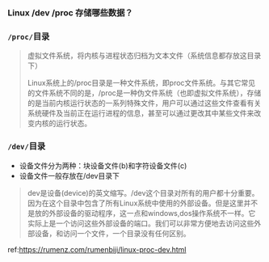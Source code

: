 ### Linux /dev /proc 存储哪些数据？

### `/proc/`目录

> 虚拟文件系统，将内核与进程状态归档为文本文件（系统信息都存放这目录下）
>
> Linux系统上的/proc目录是一种文件系统，即proc文件系统。与其它常见的文件系统不同的是，/proc是一种伪文件系统（也即虚拟文件系统），存储的是当前内核运行状态的一系列特殊文件，用户可以通过这些文件查看有关系统硬件及当前正在运行进程的信息，甚至可以通过更改其中某些文件来改变内核的运行状态。

### `/dev/`目录

- 设备文件分为两种：块设备文件(b)和字符设备文件(c)
- 设备文件一般存放在/dev目录下

> dev是设备(device)的英文缩写。/dev这个目录对所有的用户都十分重要。因为在这个目录中包含了所有Linux系统中使用的外部设备。但是这里并不是放的外部设备的驱动程序，这一点和windows,dos操作系统不一样。它实际上是一个访问这些外部设备的端口。我们可以非常方便地去访问这些外部设备，和访问一个文件，一个目录没有任何区别。



ref:https://rumenz.com/rumenbiji/linux-proc-dev.html